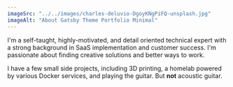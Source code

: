 ```yaml
---
imageSrc: "../../images/charles-deluvio-DgoyKNgPiFQ-unsplash.jpg"
imageAlt: "About Gatsby Theme Portfolio Minimal"
---
```


I'm a self-taught, highly-motivated, and detail oriented technical expert with a strong background in SaaS implementation and customer success. I'm passionate about finding creative solutions and better ways to work.

I have a few small side projects, including 3D printing, a homelab powered by various Docker services, and playing the guitar. But **not** acoustic guitar.